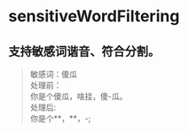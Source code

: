 # sensitiveWordFiltering
## 支持敏感词谐音、符合分割。
> 敏感词：傻瓜<br>
> 处理前：<br>
> 你是个傻瓜，啥挂，傻-瓜。<br>
> 处理后:<br>
> 你是个**，**，*-*;<br>
